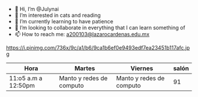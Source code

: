 - 👋 Hi, I’m @Julynai
- 👀 I’m interested in cats and reading
- 🌱 I’m currently learning to have patience
- 💞️ I’m looking to collaborate in everything that I can learn something of
- 📫 How to reach me: a200103@lazarocardenas.edu.mx

https://i.pinimg.com/736x/9c/a1/b6/9ca1b6ef0e9493edf7ea23451b117afc.jpg

| Hora                 | Martes                    | Viernes                  | salón |
|----------------------|---------------------------|--------------------------|-------|
| 11:o5 a.m  a 12:50pm |  Manto y redes de computo | Manto y redes de computo | 91    |


<!---
Julynai/Julynai is a ✨ special ✨ repository because its `README.md` (this file) appears on your GitHub profile.
You can click the Preview link to take a look at your changes.
--->
